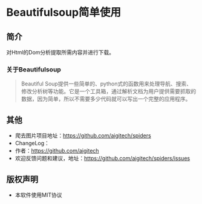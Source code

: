 Beautifulsoup简单使用
============

## 简介
对Html的Dom分析提取所需内容并进行下载。
### 关于Beautifulsoup
>Beautiful Soup提供一些简单的、python式的函数用来处理导航、搜索、修改分析树等功能。它是一个工具箱，通过解析文档为用户提供需要抓取的数据，因为简单，所以不需要多少代码就可以写出一个完整的应用程序。

## 其他
- 爬去图片项目地址：<https://github.com/aigitech/spiders>
- ChangeLog：
- 作者：<https://github.com/aigitech>
- 欢迎反馈问题和建议，地址：<https://github.com/aigitech/spiders/issues>

## 版权声明
- 本软件使用MIT协议

